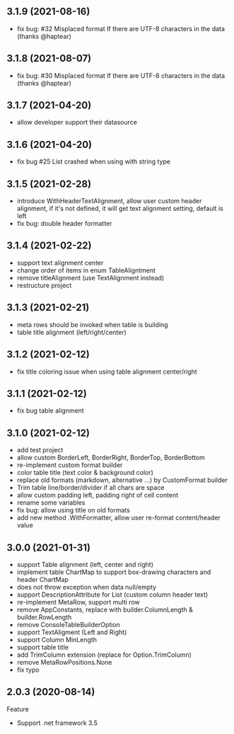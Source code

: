 ## 3.1.9 (2021-08-16)
- fix bug: #32 Misplaced format If there are UTF-8 characters in the data (thanks @haptear)

## 3.1.8 (2021-08-07)
- fix bug: #30 Misplaced format If there are UTF-8 characters in the data (thanks @haptear)

## 3.1.7 (2021-04-20)
- allow developer support their datasource

## 3.1.6 (2021-04-20)
- fix bug #25 List crashed when using with string type

## 3.1.5 (2021-02-28)
- introduce WithHeaderTextAlignment, allow user custom header alignment, if it's not defined, it will get text alignment setting, default is left
- fix bug: double header formatter

## 3.1.4 (2021-02-22)
- support text alignment center
- change order of items in enum TableAligntment
- remove titleAlignment (use TextAlignment instead)
- restructure project

## 3.1.3 (2021-02-21)
- meta rows should be invoked when table is building
- table title alignment (left/right/center)

## 3.1.2 (2021-02-12)
- fix title coloring issue when using table alignment center/right

## 3.1.1 (2021-02-12)
- fix bug table alignment

## 3.1.0 (2021-02-12)
- add test project
- allow custom BorderLeft, BorderRight, BorderTop, BorderBottom
- re-implement custom format builder
- color table title (text color & background color)
- replace old formats (markdown, alternative ...) by CustomFormat builder
- Trim table line/border/divider if all chars are space
- allow custom padding left, padding right of cell content
- rename some variables
- fix bug: allow using title on old formats
- add new method .WithFormatter, allow user re-format content/header value

## 3.0.0 (2021-01-31)
- support Table alignment (left, center and right)
- implement table ChartMap to support box-drawing characters and header ChartMap
- does not throw exception when data null/empty
- support DescriptionAttribute for List<class obj> (custom column header text)
- re-implement MetaRow, support multi row
- remove AppConstants, replace with builder.ColumnLength & builder.RowLength
- remove ConsoleTableBuilderOption
- support TextAligment (Left and Right)
- support Column MinLength
- support table title
- add TrimColumn extension (replace for Option.TrimColumn)
- remove MetaRowPositions.None
- fix typo


## 2.0.3 (2020-08-14)
Feature
  - Support .net framework 3.5
